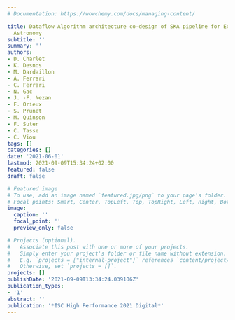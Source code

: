 ```yaml
---
# Documentation: https://wowchemy.com/docs/managing-content/

title: Dataflow Algorithm architecture co-design of SKA pipeline for Exascale Radio
  Astronomy
subtitle: ''
summary: ''
authors:
- D. Charlet
- K. Desnos
- M. Dardaillon
- A. Ferrari
- C. Ferrari
- N. Gac
- J. -F. Nezan
- F. Orieux
- S. Prunet
- M. Quinson
- F. Suter
- C. Tasse
- C. Viou
tags: []
categories: []
date: '2021-06-01'
lastmod: 2021-09-09T15:34:24+02:00
featured: false
draft: false

# Featured image
# To use, add an image named `featured.jpg/png` to your page's folder.
# Focal points: Smart, Center, TopLeft, Top, TopRight, Left, Right, BottomLeft, Bottom, BottomRight.
image:
  caption: ''
  focal_point: ''
  preview_only: false

# Projects (optional).
#   Associate this post with one or more of your projects.
#   Simply enter your project's folder or file name without extension.
#   E.g. `projects = ["internal-project"]` references `content/project/deep-learning/index.md`.
#   Otherwise, set `projects = []`.
projects: []
publishDate: '2021-09-09T13:34:24.039106Z'
publication_types:
- '1'
abstract: ''
publication: '*ISC High Performance 2021 Digital*'
---
```

